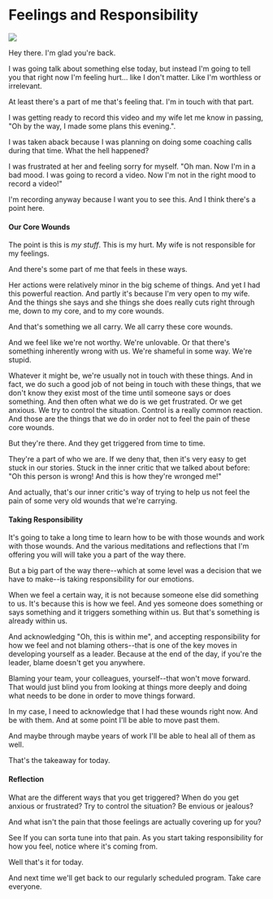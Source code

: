 # Feelings and Responsibility
![](https://d235962hz41e70.cloudfront.net/king-piece.jpg)

Hey there. I'm glad you're back. 

I was going talk about something else today, but instead I'm going to tell you that right now I'm feeling hurt... like I don't matter. Like I'm worthless or irrelevant. 

At least there's a part of me that's feeling that. I'm in touch with that part. 

I was getting ready to record this video and my wife let me know in passing, "Oh by the way, I made some plans this evening.". 

I was taken aback because I was planning on doing some coaching calls during that time. What the hell happened? 

I was frustrated at her and feeling sorry for myself. "Oh man. Now I'm in a bad mood. I was going to record a video. Now I'm not in the right mood to record a video!" 

I'm recording anyway because I want you to see this. And I think there's a point here. 


#### Our Core Wounds
The point is this is _my stuff_. This is my hurt. My wife is not responsible for my feelings. 

And there's some part of me that feels in these ways. 

Her actions were relatively minor in the big scheme of things. And yet I had this powerful reaction. And partly it's because I'm very open to my wife. And the things she says and she things she does really cuts right through me, down to my core, and to my core wounds. 

And that's something we all carry. We all carry these core wounds. 

And we feel like we're not worthy. We're unlovable. Or that there's something inherently wrong with us. We're shameful in some way. We're stupid. 

Whatever it might be, we're usually not in touch with these things. And in fact, we do such a good job of not being in touch with these things, that we don't know they exist most of the time until someone says or does something. And then often what we do is we get frustrated. Or we get anxious. We try to control the situation. Control is a really common reaction. And those are the things that we do in order not to feel the pain of these core wounds. 

But they're there. And they get triggered from time to time. 

They're a part of who we are. If we deny that, then it's very easy to get stuck in our stories. Stuck in the inner critic that we talked about before: "Oh this person is wrong! And this is how they're wronged me!" 

And actually, that's our inner critic's way of trying to help us not feel the pain of some very old wounds that we're carrying. 

#### Taking Responsibility
It's going to take a long time to learn how to be with those wounds and work with those wounds. And the various meditations and reflections that I'm offering you will will take you a part of the way there. 

But a big part of the way there--which at some level was a decision that we have to make--is taking responsibility for our emotions. 

When we feel a certain way, it is not because someone else did something to us. It's because this is how we feel. And yes someone does something or says something and it triggers something within us. But that's something is already within us. 

And acknowledging "Oh, this is within me", and accepting responsibility for how we feel and not blaming others--that is one of the key moves in developing yourself as a leader. Because at the end of the day, if you're the leader, blame doesn't get you anywhere. 

Blaming your team, your colleagues, yourself--that won't move forward. That would just blind you from looking at things more deeply and doing what needs to be done in order to move things forward. 

In my case, I need to acknowledge that I had these wounds right now. And be with them. And at some point I'll be able to move past them. 

And maybe through maybe years of work I'll be able to heal all of them as well. 

That's the takeaway for today. 


#### Reflection
What are the different ways that you get triggered? When do you get anxious or frustrated? Try to control the situation? Be envious or jealous? 

And what isn't the pain that those feelings are actually covering up for you? 

See If you can sorta tune into that pain. As you start taking responsibility for how you feel, notice where it's coming from. 

Well that's it for today. 

And next time we'll get back to our regularly scheduled program. Take care everyone. 
